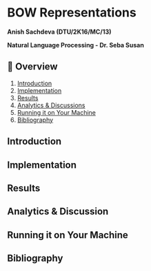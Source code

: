 # BOW Representations
__Anish Sachdeva (DTU/2K16/MC/13)__

__Natural Language Processing - Dr. Seba Susan__

## 📖 Overview
1. [Introduction](#introduction)
1. [Implementation](#implementation)
1. [Results](#results)
1. [Analytics & Discussions](#analytics--discussion)
1. [Running it on Your Machine](#running-it-on-your-machine)
1. [Bibliography](#bibliography)

## Introduction
## Implementation
## Results
## Analytics & Discussion  
## Running it on Your Machine
## Bibliography

